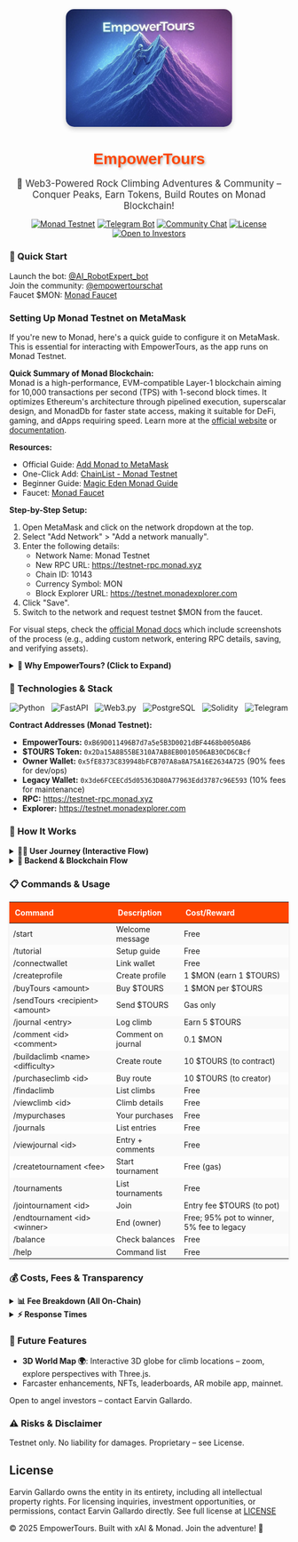 <div align="center">
  <img src="https://raw.githubusercontent.com/EmpowerTours/version1/main/public/IMG_3466.jpg" alt="EmpowerTours Logo" width="300" style="border-radius: 15px; box-shadow: 0 4px 8px rgba(0,0,0,0.2);">
  <h1 style="color: #FF4500; font-family: 'Arial Black', sans-serif; text-shadow: 2px 2px 4px rgba(0,0,0,0.3);">EmpowerTours</h1>
  <p style="font-size: 1.2em; color: #333; max-width: 800px; margin: 0 auto;">🧗 Web3-Powered Rock Climbing Adventures & Community – Conquer Peaks, Earn Tokens, Build Routes on Monad Blockchain!</p>
  
  [![Monad Testnet](https://img.shields.io/badge/Blockchain-Monad%20Testnet-orange?style=for-the-badge&logo=ethereum)](https://monad.xyz)
  [![Telegram Bot](https://img.shields.io/badge/Telegram-Bot-blue?style=for-the-badge&logo=telegram)](https://t.me/empowertoursbot)
  [![Community Chat](https://img.shields.io/badge/Chat-Join%20Now-green?style=for-the-badge&logo=telegram)](https://t.me/empowertourschat)
  [![License](https://img.shields.io/badge/License-Proprietary-red?style=for-the-badge)](LICENSE)
  [![Open to Investors](https://img.shields.io/badge/Invest-Open%20to%20Angels-yellow?style=for-the-badge&logo=bitcoin)](mailto:earvin.gallardo@csecsystems.com)

</div>
<div id="google_translate_element" style="float: right; margin-top: -50px; margin-right: 20px;"></div>
<script type="text/javascript">
function googleTranslateElementInit() {
  new google.translate.TranslateElement({
    pageLanguage: 'en',  // Set to your default language (English here)
    includedLanguages: 'es,fr,de,zh-CN,ar,pt,ru,ja,it,ko'  // Optional: Limit to specific languages (comma-separated ISO codes); remove for all ~100+ languages
  }, 'google_translate_element');
}
</script>
<script type="text/javascript" src="https://translate.google.com/translate_a/element.js?cb=googleTranslateElementInit"></script>

### 🚀 Quick Start
Launch the bot: [@AI_RobotExpert_bot](https://t.me/AI_RobotExpert_bot)  
Join the community: [@empowertourschat](https://t.me/empowertourschat)  
Faucet $MON: [Monad Faucet](https://testnet.monad.xyz/faucet)  

### Setting Up Monad Testnet on MetaMask
If you're new to Monad, here's a quick guide to configure it on MetaMask. This is essential for interacting with EmpowerTours, as the app runs on Monad Testnet.

**Quick Summary of Monad Blockchain:**  
Monad is a high-performance, EVM-compatible Layer-1 blockchain aiming for 10,000 transactions per second (TPS) with 1-second block times. It optimizes Ethereum's architecture through pipelined execution, superscalar design, and MonadDb for faster state access, making it suitable for DeFi, gaming, and dApps requiring speed. Learn more at the [official website](https://monad.xyz) or [documentation](https://docs.monad.xyz).

**Resources:**  
- Official Guide: [Add Monad to MetaMask](https://docs.monad.xyz/guides/add-monad-to-wallet/metamask)  
- One-Click Add: [ChainList - Monad Testnet](https://chainlist.org/chain/10143)  
- Beginner Guide: [Magic Eden Monad Guide](https://help.magiceden.io/en/articles/10583721-introducing-monad-on-magic-eden-a-beginner-s-guide)  
- Faucet: [Monad Faucet](https://testnet.monad.xyz/faucet)  

**Step-by-Step Setup:**  
1. Open MetaMask and click on the network dropdown at the top.  
2. Select "Add Network" > "Add a network manually".  
3. Enter the following details:  
   - Network Name: Monad Testnet  
   - New RPC URL: https://testnet-rpc.monad.xyz  
   - Chain ID: 10143  
   - Currency Symbol: MON  
   - Block Explorer URL: https://testnet.monadexplorer.com  
4. Click "Save".  
5. Switch to the network and request testnet $MON from the faucet.  

For visual steps, check the [official Monad docs](https://docs.monad.xyz/guides/add-monad-to-wallet/metamask) which include screenshots of the process (e.g., adding custom network, entering RPC details, saving, and verifying assets).

<details>
<summary><b>🌟 Why EmpowerTours? (Click to Expand)</b></summary>
<div style="background-color: #f9f9f9; padding: 15px; border-radius: 10px; box-shadow: 0 2px 4px rgba(0,0,0,0.1);">

- **Journal Climbs 🗒️**: Log ascents with photos, GPS, notes – earn 5 $TOURS per entry!
- **Build & Buy Routes 🪨**: Create/share custom climbs (10 $TOURS cost to contract) or purchase (10 $TOURS to creator).
- **Tournaments 🏆**: Compete for $TOURS pots – entry fees build the prize!
- **Web3 Incentives 💰**: Transparent fees, on-chain events, Monad speed.
- **Community Vibes 👥**: Telegram chat for tips, meets, collabs.

</div>
</details>

### 🔧 Technologies & Stack
<div style="display: flex; justify-content: space-around; flex-wrap: wrap; gap: 10px;">
  <img src="https://img.shields.io/badge/Python-3.12-blue?style=flat-square&logo=python" alt="Python">
  <img src="https://img.shields.io/badge/FastAPI-0.100-green?style=flat-square&logo=fastapi" alt="FastAPI">
  <img src="https://img.shields.io/badge/Web3.py-6.0-orange?style=flat-square&logo=ethereum" alt="Web3.py">
  <img src="https://img.shields.io/badge/PostgreSQL-15-blue?style=flat-square&logo=postgresql" alt="PostgreSQL">
  <img src="https://img.shields.io/badge/Solidity-0.8-black?style=flat-square&logo=solidity" alt="Solidity">
  <img src="https://img.shields.io/badge/Telegram-Bot_API-cyan?style=flat-square&logo=telegram" alt="Telegram">
</div>

**Contract Addresses (Monad Testnet):**
- **EmpowerTours:** `0xB69D011496B7d7a5e5B3D0021dBF4468b0050AB6`
- **$TOURS Token:** `0x2Da15A8B55BE310A7AB8EB0010506AB30CD6CBcf` 
- **Owner Wallet:** `0x5fE8373C839948bFCB707A8a8A75A16E2634A725` (90% fees for dev/ops)
- **Legacy Wallet:** `0x3de6FCEECd5d05363D80A77963Edd3787c96E593` (10% fees for maintenance)
- **RPC:** https://testnet-rpc.monad.xyz
- **Explorer:** https://testnet.monadexplorer.com

### 📖 How It Works
<details>
<summary><b>🧑‍💻 User Journey (Interactive Flow)</b></summary>
<ol style="list-style-type: none; padding: 0;">
  <li style="background: linear-gradient(to right, #FF4500, #FFA500); color: white; padding: 10px; margin: 5px 0; border-radius: 5px;">/start – Welcome & join chat 🏞️</li>
  <li style="background: linear-gradient(to right, #FF4500, #FFA500); color: white; padding: 10px; margin: 5px 0; border-radius: 5px;">/connectwallet – Link MetaMask (Chain ID 10143)</li>
  <li style="background: linear-gradient(to right, #FF4500, #FFA500); color: white; padding: 10px; margin: 5px 0; border-radius: 5px;">/createprofile – Sign tx (1 $MON fee, earn 1 $TOURS)</li>
  <li style="background: linear-gradient(to right, #FF4500, #FFA500); color: white; padding: 10px; margin: 5px 0; border-radius: 5px;">Explore: /journal, /buildaclimb, /purchaseclimb...</li>
  <li style="background: linear-gradient(to right, #FF4500, #FFA500); color: white; padding: 10px; margin: 5px 0; border-radius: 5px;">Tournaments: Create/Join/End for $TOURS pots</li>
</ol>
</details>

<details>
<summary><b>🔗 Backend & Blockchain Flow</b></summary>
- **Bot:** Processes commands, builds unsigned tx.
- **API:** Handles wallet/tx submission.
- **DB:** Sessions, pendings (expires 30min).
- **Monitoring:** Events polled every 30s; notifies chat/users.
- **Fees in Tournaments:** 100% of entry fees ($TOURS) go to pot; on end, 5% fee to legacy wallet (maintenance), 95% to winner.
</details>

### 📋 Commands & Usage
<table style="width:100%; border-collapse: collapse; box-shadow: 0 2px 4px rgba(0,0,0,0.1);">
  <thead>
    <tr style="background-color: #FF4500; color: white;">
      <th style="padding: 10px; text-align: left;">Command</th>
      <th style="padding: 10px; text-align: left;">Description</th>
      <th style="padding: 10px; text-align: left;">Cost/Reward</th>
    </tr>
  </thead>
  <tbody>
    <tr style="background-color: #f9f9f9;">
      <td>/start</td>
      <td>Welcome message</td>
      <td>Free</td>
    </tr>
    <tr>
      <td>/tutorial</td>
      <td>Setup guide</td>
      <td>Free</td>
    </tr>
    <tr style="background-color: #f9f9f9;">
      <td>/connectwallet</td>
      <td>Link wallet</td>
      <td>Free</td>
    </tr>
    <tr>
      <td>/createprofile</td>
      <td>Create profile</td>
      <td>1 $MON (earn 1 $TOURS)</td>
    </tr>
    <tr style="background-color: #f9f9f9;">
      <td>/buyTours &lt;amount&gt;</td>
      <td>Buy $TOURS</td>
      <td>1 $MON per $TOURS</td>
    </tr>
    <tr>
      <td>/sendTours &lt;recipient&gt; &lt;amount&gt;</td>
      <td>Send $TOURS</td>
      <td>Gas only</td>
    </tr>
    <tr style="background-color: #f9f9f9;">
      <td>/journal &lt;entry&gt;</td>
      <td>Log climb</td>
      <td>Earn 5 $TOURS</td>
    </tr>
    <tr>
      <td>/comment &lt;id&gt; &lt;comment&gt;</td>
      <td>Comment on journal</td>
      <td>0.1 $MON</td>
    </tr>
    <tr style="background-color: #f9f9f9;">
      <td>/buildaclimb &lt;name&gt; &lt;difficulty&gt;</td>
      <td>Create route</td>
      <td>10 $TOURS (to contract)</td>
    </tr>
    <tr>
      <td>/purchaseclimb &lt;id&gt;</td>
      <td>Buy route</td>
      <td>10 $TOURS (to creator)</td>
    </tr>
    <tr style="background-color: #f9f9f9;">
      <td>/findaclimb</td>
      <td>List climbs</td>
      <td>Free</td>
    </tr>
    <tr>
      <td>/viewclimb &lt;id&gt;</td>
      <td>Climb details</td>
      <td>Free</td>
    </tr>
    <tr style="background-color: #f9f9f9;">
      <td>/mypurchases</td>
      <td>Your purchases</td>
      <td>Free</td>
    </tr>
    <tr>
      <td>/journals</td>
      <td>List entries</td>
      <td>Free</td>
    </tr>
    <tr style="background-color: #f9f9f9;">
      <td>/viewjournal &lt;id&gt;</td>
      <td>Entry + comments</td>
      <td>Free</td>
    </tr>
    <tr>
      <td>/createtournament &lt;fee&gt;</td>
      <td>Start tournament</td>
      <td>Free (gas)</td>
    </tr>
    <tr style="background-color: #f9f9f9;">
      <td>/tournaments</td>
      <td>List tournaments</td>
      <td>Free</td>
    </tr>
    <tr>
      <td>/jointournament &lt;id&gt;</td>
      <td>Join</td>
      <td>Entry fee $TOURS (to pot)</td>
    </tr>
    <tr style="background-color: #f9f9f9;">
      <td>/endtournament &lt;id&gt; &lt;winner&gt;</td>
      <td>End (owner)</td>
      <td>Free; 95% pot to winner, 5% fee to legacy</td>
    </tr>
    <tr>
      <td>/balance</td>
      <td>Check balances</td>
      <td>Free</td>
    </tr>
    <tr style="background-color: #f9f9f9;">
      <td>/help</td>
      <td>Command list</td>
      <td>Free</td>
    </tr>
  </tbody>
</table>

### 💰 Costs, Fees & Transparency
<details>
<summary><b>📊 Fee Breakdown (All On-Chain)</b></summary>
<ul>
  <li><b>Profiles/Comments/Buy $TOURS:</b> 90% to OWNER_ADDRESS (dev/ops), 10% to LEGACY_ADDRESS (maintenance).</li>
  <li><b>Build Climbs:</b> 10 $TOURS to contract (for platform/rewards).</li>
  <li><b>Purchase Climbs:</b> 100% (10 $TOURS) to creator.</li>
  <li><b>Tournaments:</b> 100% entry fees ($TOURS) to pot; on end, 5% fee to legacy wallet (maintenance), 95% to winner.</li>
  <li><b>Rewards:</b> From contract pool (prefunded).</li>
  <li><b>Gas:</b> ~0.001-0.01 $MON/tx.</li>
  <li><b>Audit:</b> Explorer links; events for all actions.</li>
</ul>
</details>

<details>
<summary><b>⚡ Response Times</b></summary>
- Commands: 1-5s
- Tx Confirm: 1-10s (Monad)
- Events: ~30s poll
- Overall: <10s typical
</details>

### 🔮 Future Features
- **3D World Map 🌍**: Interactive 3D globe for climb locations – zoom, explore perspectives with Three.js.
- Farcaster enhancements, NFTs, leaderboards, AR mobile app, mainnet.

Open to angel investors – contact Earvin Gallardo.

### ⚠️ Risks & Disclaimer
Testnet only. No liability for damages. Proprietary – see License.

## License

Earvin Gallardo owns the entity in its entirety, including all intellectual property rights. For licensing inquiries, investment opportunities, or permissions, contact Earvin Gallardo directly.
See full license at [LICENSE](https://github.com/EmpowerTours/version1/blob/main/LICENSE)

© 2025 EmpowerTours. Built with xAI & Monad. Join the adventure! 🧗